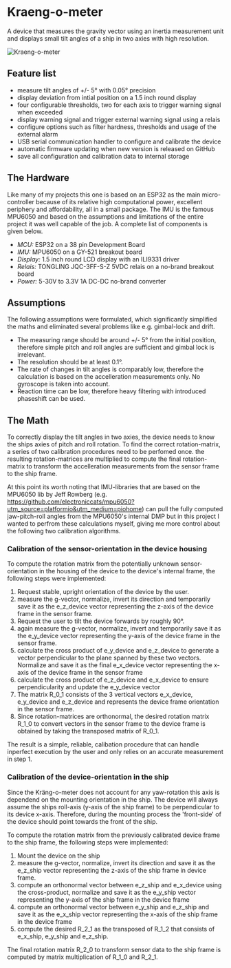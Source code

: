 # Kraeng-o-meter
A device that measures the gravity vector using an inertia measurement unit and displays small tilt angles of a ship in two axies with high resolution.

![Kraeng-o-meter](https://user-images.githubusercontent.com/66171172/158064480-a04bc056-ee0c-41a2-8f8a-2e9fbea39458.jpg)

## Feature list
- measure tilt angles of +/- 5° with 0.05° precision
- display deviation from intial position on a 1.5 inch round display
- four configurable thresholds, two for each axis to trigger warning signal when exceeded
- display warning signal and trigger external warning signal using a relais
- configure options such as filter hardness, thresholds and usage of the external alarm
- USB serial communication handler to configure and calibrate the device
- automatic firmware updating when new version is released on GitHub
- save all configuration and calibration data to internal storage


## The Hardware
Like many of my projects this one is based on an ESP32 as the main micro-controller because of its relative high computational power, excellent periphery and affordability, all in a small package. The IMU is the famous MPU6050 and based on the assumptions and limitations of the entire project it was well capable of the job. A complete list of components is given below.

- *MCU:* ESP32 on a 38 pin Development Board
- *IMU:* MPU6050 on a GY-521 breakout board
- *Display:* 1.5 inch round LCD display with an ILI9331 driver
- *Relais:* TONGLING JQC-3FF-S-Z 5VDC relais on a no-brand breakout board
- *Power:* 5-30V to 3.3V 1A DC-DC no-brand converter

## Assumptions
The following assumptions were formulated, which significantly simplified the maths and eliminated several problems like e.g. gimbal-lock and drift.

- The measuring range should be around +/- 5° from the initial position, therefore simple pitch and roll angles are sufficient and gimbal lock is irrelevant.
- The resolution should be at least 0.1°.
- The rate of changes in tilt angles is comparably low, therefore the calculation is based on the accelleration measurements only. No gyroscope is taken into account.
- Reaction time can be low, therefore heavy filtering with introduced phaseshift can be used.

## The Math
To correctly display the tilt angles in two axies, the device needs to know the ships axies of pitch and roll rotation. To find the correct rotation-matrix, a series of two calibration procedures need to be perfomed once. the resulting rotation-matrices are multiplied to compute the final rotation-matrix to transform the accelleration measurements from the sensor frame to the ship frame.

At this point its worth noting that IMU-libraries that are based on the MPU6050 lib by Jeff Rowberg (e.g. https://github.com/electroniccats/mpu6050?utm_source=platformio&utm_medium=piohome) can pull the fully computed jaw-pitch-roll angles from the MPU6050's internal DMP but in this project I wanted to perfrom these calculations myself, giving me more control about the following two calibration algorithms.

### Calibration of the sensor-orientation in the device housing
To compute the rotation matrix from the potentially unknown sensor-orientation in the housing of the device to the device's internal frame, the following steps were implemented:

1. Request stable, upright orientation of the device by the user.
2. measure the g-vector, normalize, invert its direction and temporarily save it as the e_z_device vector representing the z-axis of the device frame in the sensor frame.
3. Request the user to tilt the device forwards by roughly 90°.
4. again measure the g-vector, normalize, invert and temporarily save it as the e_y_device vector representing the y-axis of the device frame in the sensor frame.
5. calculate the cross product of e_y_device and e_z_device to generate a vector perpendicular to the plane spanned by these two vectors. Normalize and save it as the final e_x_device vector representing the x-axis of the device frame in the sensor frame
6. calculate the cross product of e_z_device and e_x_device to ensure perpendicularity and update the e_y_device vector
7. The matrix R_0_1 consists of the 3 vertical vectors e_x_device, e_y_device and e_z_device and represents the device frame orientation in the sensor frame.
8. Since rotation-matrices are orthonormal, the desired rotation matrix R_1_0 to convert vectors in the sensor frame to the device frame is obtained by taking the transposed matrix of R_0_1.

The result is a simple, reliable, calibation procedure that can handle inperfect execution by the user and only relies on an accurate measurement in step 1.

### Calibration of the device-orientation in the ship
Since the Kräng-o-meter does not account for any yaw-rotation this axis is dependend on the mounting orientation in the ship. The device will always assume the ships roll-axis (y-axis of the ship frame) to be perpendicular to its device x-axis. Therefore, during the mounting process the 'front-side' of the device should point towards the front of the ship. 

To compute the rotation matrix from the previously calibrated device frame to the ship frame, the following steps were implemented:

1. Mount the device on the ship
2. measure the g-vector, normalize, invert its direction and save it as the e_z_ship vector representing the z-axis of the ship frame in device frame.
3. compute an orthonormal vector between e_z_ship and e_x_device using the cross-product, normalize and save it as the e_y_ship vector representing the y-axis of the ship frame in the device frame
4. compute an orthonormal vector between e_y_ship and e_z_ship and save it as the e_x_ship vector representing the x-axis of the ship frame in the device frame
5. compute the desired R_2_1 as the transposed of R_1_2 that consists of e_x_ship, e_y_ship and e_z_ship.

The final rotation matrix R_2_0 to transform sensor data to the ship frame is computed by matrix multiplication of R_1_0 and R_2_1.
